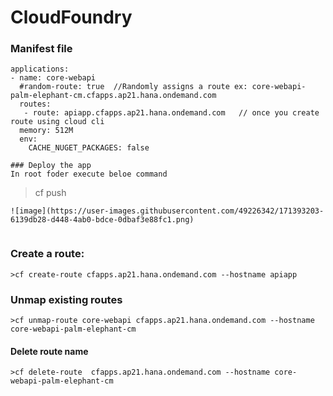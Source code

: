# CloudFoundry

### Manifest file
```
applications:
- name: core-webapi
  #random-route: true  //Randomly assigns a route ex: core-webapi-palm-elephant-cm.cfapps.ap21.hana.ondemand.com
  routes:
   - route: apiapp.cfapps.ap21.hana.ondemand.com   // once you create route using cloud cli 
  memory: 512M
  env:
    CACHE_NUGET_PACKAGES: false

### Deploy the app
In root foder execute beloe command
```
>cf push
```
![image](https://user-images.githubusercontent.com/49226342/171393203-6139db28-d448-4ab0-bdce-0dbaf3e88fc1.png)


```
### Create a route:
```
>cf create-route cfapps.ap21.hana.ondemand.com --hostname apiapp
```

### Unmap existing routes 
```
>cf unmap-route core-webapi cfapps.ap21.hana.ondemand.com --hostname  core-webapi-palm-elephant-cm
```

#### Delete route name
```
>cf delete-route  cfapps.ap21.hana.ondemand.com --hostname core-webapi-palm-elephant-cm
```

